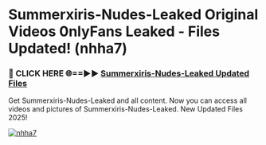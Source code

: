 # Summerxiris-Nudes-Leaked Original Videos 0nlyFans Leaked - Files Updated! (nhha7)

<h3>🔴 CLICK HERE 🌐==►► <a href="https://tinyurl.com/4mcuefdz" rel="nofollow">Summerxiris-Nudes-Leaked Updated Files</a></h3>

Get Summerxiris-Nudes-Leaked and all content. Now you can access all videos and pictures of Summerxiris-Nudes-Leaked. New Updated Files 2025!

[![nhha7](https://i.imgur.com/StAQSOY.gif)](https://tinyurl.com/4mcuefdz)
